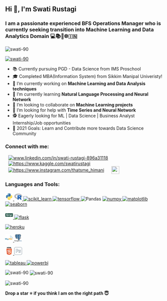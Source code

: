 <h2 align="left">Hi 👋, I'm Swati Rustagi</h2>
<h3 align="left">I am a passionate experienced BFS Operations Manager who is currently seeking transition into Machine Learning and Data Analytics Domain 💻📚🧳️🌐🇮🇳</h3>

<p align="left"> <img src="https://komarev.com/ghpvc/?username=swati-90&label=Profile%20views&color=0e75b6&style=flat" alt="swati-90" /> </p>

<p align="left"> <a href="https://github.com/ryo-ma/github-profile-trophy"><img src="https://github-profile-trophy.vercel.app/?username=swati-90" alt="swati-90" /></a> </p>

- 📚 Currently pursuing PGD - Data Science from IMS Proschool
- 🎓 Completed MBA(Information System) from Sikkim Manipal Univeristy!
- 🔭 I’m currently working on **Machine Learning and Data Analysis techniques**
- 🌱 I’m currently learning **Natural Language Processing and Neural Network**
- 👯 I’m looking to collaborate on **Machine Learning projects**
- 🤝 I’m looking for help with **Time Series and Neural Network**
- 🕵️ Eagerly looking for ML | Data Science | Business Analyst Internship/Job opportunities 
- 🎯 2021 Goals: Learn and Contribute more towards Data Science Community

<h3 align="left">Connect with me:</h3>
<p align="left">
<a href="https://linkedin.com/in/swati-rustagi-896a31118" target="blank"><img align="center" src="https://cdn.jsdelivr.net/npm/simple-icons@3.0.1/icons/linkedin.svg" alt="www.linkedin.com/in/swati-rustagi-896a31118" height="25" width="25" hspace="10"/></a>
<a href="https://kaggle.com/swatirustagi" target="blank"><img align="center" src="https://cdn.jsdelivr.net/npm/simple-icons@3.0.1/icons/kaggle.svg" alt="https://www.kaggle.com/swatirustagi" height="25" width="25" hspace="10"/></a>
<a href="https://instagram.com/thatsme_himani" target="blank"><img align="center" src="https://cdn.jsdelivr.net/npm/simple-icons@3.0.1/icons/instagram.svg" alt="https://www.instagram.com/thatsme_himani" height="25" width="25" hspace="10"/></a>
<a href="mailto:swati.rustagi90@gmail.com"> <img align="center" src ="https://camo.githubusercontent.com/5cdb1127977f28c22fa95b17ac59aa8f9e728f78ea5a617bff804cfb23d7a4e6/68747470733a2f2f63646e2e6a7364656c6976722e6e65742f6e706d2f73696d706c652d69636f6e7340332e31322e322f69636f6e732f676d61696c2e737667" width ="25" height ="25" hspace="10"/> </a>
</p>

<h3 align="left">Languages and Tools:</h3>
<p align="left"> 
 <a href="https://www.python.org" target="_blank"> <img src="https://raw.githubusercontent.com/devicons/devicon/master/icons/python/python-original.svg" alt="python" width="25" height="25"/> </a> <a href="https://www.r-project.org" target="_blank"> <img src="https://raw.githubusercontent.com/github/explore/80688e429a7d4ef2fca1e82350fe8e3517d3494d/topics/r/r.png" alt="python" width="25" height="25"/> </a> <a href="https://scikit-learn.org/" target="_blank"> <img src="https://upload.wikimedia.org/wikipedia/commons/0/05/Scikit_learn_logo_small.svg" alt="scikit_learn" width="25" height="25"/> </a> <a href="https://www.tensorflow.org" target="_blank"> <img src="https://www.vectorlogo.zone/logos/tensorflow/tensorflow-icon.svg" alt="tensorflow" width="25" height="25"/> </a <a href="http://pandas.pydata.org" target="_blank"> <img src="https://avatars.githubusercontent.com/u/21206976?s=200&v=4" alt="Pandas" width="25" height="25"/> </a> <a href="http://www.numpy.org/" target="_blank"> <img src="https://avatars.githubusercontent.com/u/288276?s=200&v=4" alt="numpy" width="25" height="25"/> </a> <a href="https://matplotlib.org/" target="_blank"> <img src="https://matplotlib.org/stable/_static/logo2_compressed.svg" alt="matplotlib" width="25" height="25"/> </a>
<a href="http://seaborn.pydata.org" target="_blank"> <img src=https://avatars.githubusercontent.com/u/22799945?s=200&v=4" alt="seaborn" width="25" height="25"/> </a> </p>

<p align="left"> <a href="https://www.djangoproject.com/" target="_blank"> <img src="https://raw.githubusercontent.com/devicons/devicon/master/icons/django/django-original.svg" alt="django" width="25" height="25"/> </a> <a href="https://flask.palletsprojects.com/" target="_blank"> <img src="https://www.vectorlogo.zone/logos/pocoo_flask/pocoo_flask-icon.svg" alt="flask" width="25" height="25"/> </a> </p>
<p align="left"> <a href="https://heroku.com" target="_blank"> <img src="https://www.vectorlogo.zone/logos/heroku/heroku-icon.svg" alt="heroku" width="25" height="25"/> </a> </p>
<p align ="left"> <a href="https://www.mysql.com/" target="_blank"> <img src="https://raw.githubusercontent.com/devicons/devicon/master/icons/mysql/mysql-original-wordmark.svg" alt="mysql" width="25" height="25"/> </a> <a href="https://www.postgresql.org" target="_blank"> <img src="https://raw.githubusercontent.com/devicons/devicon/master/icons/postgresql/postgresql-original-wordmark.svg" alt="postgresql" width="25" height="25"/> </a> </p>
<p align="left"> <a href="https://www.w3.org/html/" target="_blank"> <img src="https://raw.githubusercontent.com/devicons/devicon/master/icons/html5/html5-original-wordmark.svg" alt="html5" width="25" height="25"/> </a> <a href="https://www.photoshop.com/en" target="_blank"> <img src="https://raw.githubusercontent.com/devicons/devicon/master/icons/photoshop/photoshop-line.svg" alt="photoshop" width="25" height="25"/> </a> </p>

<p align="left"> <a href="https://www.https://www.tableau.com/" target="_blank"> <img src="https://upload.wikimedia.org/wikipedia/commons/4/4b/Tableau_Logo.png" alt="tableau" width="45" height="15"/> </a> <a href="https://powerbi.microsoft.com/en-us/" target="_blank"> <img src="https://www.dynamictechservices.com/wp-content/uploads/2018/10/Power-BI-Logo.png" alt="powerbi" width="25" height="25"/> </a> </p>
 
<p><img align="left" src="https://github-readme-stats.vercel.app/api/top-langs?username=swati-90&show_icons=true&locale=en&layout=compact" alt="swati-90" /></p>

<p>&nbsp;<img align="center" src="https://github-readme-stats.vercel.app/api?username=swati-90&show_icons=true&locale=en" alt="swati-90" /></p>

<p><img align="center" src="https://github-readme-streak-stats.herokuapp.com/?user=swati-90&" alt="swati-90" /></p>

<p> <b> Drop a star ⭐️ if you think I am on the right path 😇 </b> </p>

<!--
**Swati-90/Swati-90** is a ✨ _special_ ✨ repository because its `README.md` (this file) appears on your GitHub profile.

Here are some ideas to get you started:

- 💬 Ask me about ... I am an exprienced Operations Manager seeking transition into Analytics Domain.

- 🔭 I’m currently working on ... Machine Learning
- 🌱 I’m currently learning ... Natural Langugae Processing and Neural Network
- 👯 I’m looking to collaborate on ... Python projects
- 🤔 I’m looking for help with ... Time Series and Neural Network
